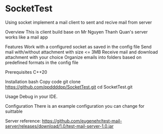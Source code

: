 # SocketTest
Using socket implement a mail client to sent and recive mail from server

Overview
This is client build base on Mr Nguyen Thanh Quan's server works like a mail app

Features
Work with a configured socket as saved in the config file
Send mail with/without attachment with size <= 3MB
Receive mail and download attachment with your choice
Organize emails into folders based on predefined formats in the config file

Prerequisites
 C++20

Installation
bash
Copy code
git clone https://github.com/ppddddpp/SocketTest.git
cd SocketTest.git

Usage
Debug in your IDE.

Configuration
There is an example configuration you can change for suittable

Server reference:
https://github.com/eugenehr/test-mail-server/releases/download/1.0/test-mail-server-1.0.jar
